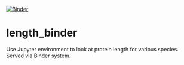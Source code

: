 [![Binder](https://mybinder.org/badge.svg)](https://mybinder.org/v2/gh/fomightez/length_binder/master)

# length_binder
Use Jupyter environment to look at protein length for various species. Served via Binder system.
